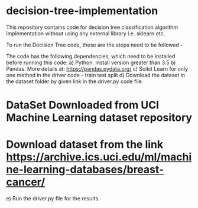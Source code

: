 # decision-tree-implementation
This repository contains code for decision tree classification algorithm implementation without using any external library i.e. sklearn etc.

To run the Decision Tree code, these are the steps need to be followed - 

The code has the following dependencies, which need to be installed before running this code:
a) Python. Install version greater than 3.5
b) Pandas. More details at: https://pandas.pydata.org/
c) Scikit Learn for only one method in the driver code - train test split
d) Download the dataset in the dataset folder by given link in the driver.py code file.
# DataSet Downloaded from UCI Machine Learning dataset repository
# Download dataset from the link https://archive.ics.uci.edu/ml/machine-learning-databases/breast-cancer/
e) Run the driver.py file for the results.
